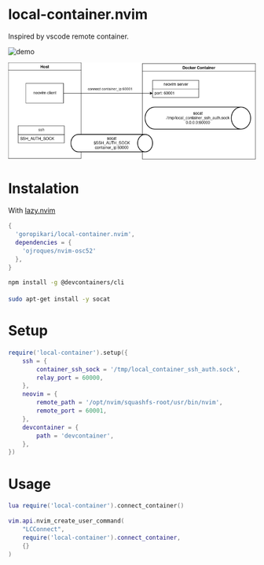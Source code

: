 # local-container.nvim

Inspired by vscode remote container.

![demo](./docs/demo.gif)

![infra](./docs/infrastructure.png)

# Instalation

With [lazy.nvim](https://github.com/folke/lazy.nvim)

```lua
{
  'goropikari/local-container.nvim',
  dependencies = {
    'ojroques/nvim-osc52'
  },
}
```

```bash
npm install -g @devcontainers/cli

sudo apt-get install -y socat
```


# Setup

```lua
require('local-container').setup({
	ssh = {
		container_ssh_sock = '/tmp/local_container_ssh_auth.sock',
		relay_port = 60000,
	},
	neovim = {
		remote_path = '/opt/nvim/squashfs-root/usr/bin/nvim',
		remote_port = 60001,
	},
	devcontainer = {
		path = 'devcontainer',
	},
})
```

# Usage

```lua
lua require('local-container').connect_container()
```

```lua
vim.api.nvim_create_user_command(
	"LCConnect",
	require('local-container').connect_container,
	{}
)
```
